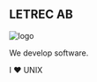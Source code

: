 ## LETREC AB

![logo](https://avatars.githubusercontent.com/u/85708224?s=300)

We develop software.

I ❤️  UNIX

